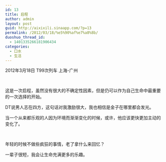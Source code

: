 ```yaml
---
id: 13
title: 启程
author: admin
layout: post
guid: http://aixixili.sinaapp.com/?p=13
permalink: /2012/03/18/%e5%90%af%e7%a8%8b/
duoshuo_thread_id:
  - 1401335266181906434
categories:
  - 口水
  - 生活
---
```

2012年3月18日 T99次列车 上海-广州

&nbsp;

这是一次启程，虽然没有很大的不确定性因素，但是仍可以作为自己生命中最重要的一次选择的开始。

DT说男人志在四方，这句话对我激励很大，我也相信是金子在哪里都会发光。

当一个从来都乐观的人因为环境而渐渐变化的时候，或许，他应该更快更加主动的变化了。

&nbsp;

年轻的时候不做些疯狂的事情，老了拿什么来回忆？

一辈子很短，我会让生命充满更多的乐趣。